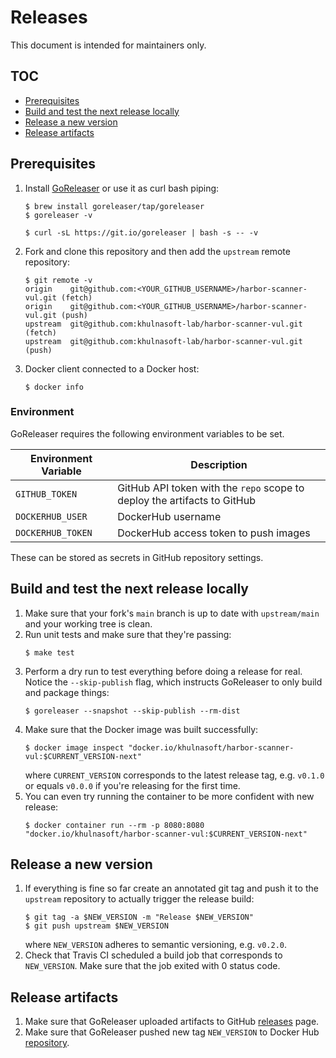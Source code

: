 # Releases

This document is intended for maintainers only.

## TOC

- [Prerequisites](#prerequisites)
- [Build and test the next release locally](#build-and-test-the-next-release-locally)
- [Release a new version](#release-a-new-version)
- [Release artifacts](#release-artifacts)

## Prerequisites

1. Install [GoReleaser](https://goreleaser.com/) or use it as curl bash piping:
   ```
   $ brew install goreleaser/tap/goreleaser
   $ goreleaser -v
   ```
   ```
   $ curl -sL https://git.io/goreleaser | bash -s -- -v
   ```
2. Fork and clone this repository and then add the `upstream` remote repository:
   ```
   $ git remote -v
   origin    git@github.com:<YOUR_GITHUB_USERNAME>/harbor-scanner-vul.git (fetch)
   origin    git@github.com:<YOUR_GITHUB_USERNAME>/harbor-scanner-vul.git (push)
   upstream  git@github.com:khulnasoft-lab/harbor-scanner-vul.git (fetch)
   upstream  git@github.com:khulnasoft-lab/harbor-scanner-vul.git (push)
   ```
3. Docker client connected to a Docker host:
   ```
   $ docker info
   ```

### Environment

GoReleaser requires the following environment variables to be set.

| Environment Variable | Description |
|----------------------|-------------|
| `GITHUB_TOKEN`       | GitHub API token with the `repo` scope to deploy the artifacts to GitHub |
| `DOCKERHUB_USER`     | DockerHub username |
| `DOCKERHUB_TOKEN`    | DockerHub access token to push images |

These can be stored as secrets in GitHub repository settings.

## Build and test the next release locally

1. Make sure that your fork's `main` branch is up to date with `upstream/main` and your working tree is clean.
2. Run unit tests and make sure that they're passing:
   ```
   $ make test
   ```
3. Perform a dry run to test everything before doing a release for real. Notice the `--skip-publish` flag, which
   instructs GoReleaser to only build and package things:
   ```
   $ goreleaser --snapshot --skip-publish --rm-dist
   ```
4. Make sure that the Docker image was built successfully:
   ```
   $ docker image inspect "docker.io/khulnasoft/harbor-scanner-vul:$CURRENT_VERSION-next"
   ```
   where `CURRENT_VERSION` corresponds to the latest release tag, e.g. `v0.1.0` or equals `v0.0.0` if you're releasing
   for the first time.
5. You can even try running the container to be more confident with new release:
   ```
   $ docker container run --rm -p 8080:8080 "docker.io/khulnasoft/harbor-scanner-vul:$CURRENT_VERSION-next"
   ```

## Release a new version

1. If everything is fine so far create an annotated git tag and push it to the `upstream` repository to actually
   trigger the release build:
   ```
   $ git tag -a $NEW_VERSION -m "Release $NEW_VERSION"
   $ git push upstream $NEW_VERSION
   ```
   where `NEW_VERSION` adheres to semantic versioning, e.g. `v0.2.0`.
2. Check that Travis CI scheduled a build job that corresponds to `NEW_VERSION`. Make sure that the job exited with 0 status code.

## Release artifacts

1. Make sure that GoReleaser uploaded artifacts to GitHub [releases](https://github.com/khulnasoft-lab/harbor-scanner-vul/releases) page.
2. Make sure that GoReleaser pushed new tag `NEW_VERSION` to Docker Hub [repository](https://hub.docker.com/r/khulnasoft/harbor-scanner-vul/tags).
